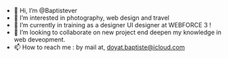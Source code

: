 - 👋 Hi, I’m @Baptistever
- 👀 I’m interested in photography, web design and travel
- 🌱 I’m currently in training as a designer UI designer at WEBFORCE 3 !
- 💞️ I’m looking to collaborate on new project end deepen my knowledge in web deveopment.
- 📫 How to reach me : by mail at, doyat.baptiste@icloud.com

<!---
Baptistever/Baptistever is a ✨ special ✨ repository because its `README.md` (this file) appears on your GitHub profile.
You can click the Preview link to take a look at your changes.
--->
